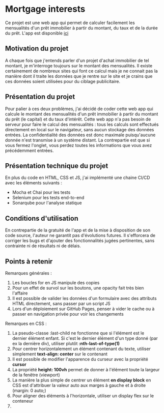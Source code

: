 # Mortgage interests

Ce projet est une web app qui permet de calculer facilement les mensualités d'un prêt immobilier à partir du montant, du taux et de la durée du prêt. L'app est disponible <a href="https://anthirion.github.io/mortgageInterests/">ici</a>

## Motivation du projet

A chaque fois que j'entends parler d'un projet d'achat immobilier de tel montant, je m'interroge toujours sur le montant des mensualités. Il existe certainement de nombreux sites qui font ce calcul mais je ne connait pas la manière dont il traite les données que je rentre sur le site et je crains que ces données soient utilisées pour du ciblage publicitaire.

## Présentation du projet

Pour palier à ces deux problèmes, j'ai décidé de coder cette web app qui calcule le montant des mensualités d'un prêt immobilier à partir du montant du prêt (le capital) et du taux d'intérêt. Cette web app n'a pas besoin de serveur pour faire le calcul des mensualités : tous les calculs sont effectués directement en local sur le navigateur, sans aucun stockage des données entrées. La confidentialité des données est donc maximale puisqu'aucune donnée n'est transmise à un système distant. La contrepartie est que si vous fermez l'onglet, vous perdez toutes les informations que vous avez précédemment entrées.

## Présentation technique du projet

En plus du code en HTML, CSS et JS, j'ai implémenté une chaine CI/CD avec les éléments suivants :

<ul>
    <li>Mocha et Chai pour les tests</li>
    <li>Selenium pour les tests end-to-end</li>
    <li>Sonarqube pour l'analyse statique</li>
</ul>

## Conditions d'utilisation

En contrepartie de la gratuité de l'app et de la mise à disposition de son code source, l'auteur ne garantit pas d'évolutions futures. Il s'efforcera de corriger les bugs et d'ajouter des fonctionnalités jugées pertinentes, sans contrainte ni de résultats ni de délais.

## Points à retenir

Remarques générales :

<ol>
    <li>Les boucles for en JS manipule des copies</li>
    <li>Pour un effet de survol sur les boutons, une opacity fait très bien l'affaire</li>
    <li>Il est possible de valider les données d'un formulaire avec des attributs HTML directement, sans passer par un script JS</li>
    <li>Lors d'un déploiement sur GitHub Pages, penser à vider le cache ou à passer en navigation privée pour voir les changements</li>
</ol>

Remarques en CSS :

<ol>
    <li>La pseudo-classe :last-child ne fonctionne que si l'élément est le dernier élément enfant. Si c'est le dernier élément d'un type donné (par ex la dernière div), utiliser plutôt <strong>:nth-last-of-type(1)</strong></li>
    <li>Pour centrer horizontalement un élément contenant du texte, utiliser simplement <strong>text-align: center</strong> sur le contenant</li>
    <li>Il est possible de modifier l'apparence du curseur avec la propriété <strong>cursor</strong></li>
    <li>La propriété <strong>height: 100vh</strong> permet de donner à l'élément toute la largeur de la fenêtre (viewport)</li>
    <li>La manière la plus simple de centrer un élément <strong>en display block</strong> en CSS est d'attribuer la valeur auto aux marges à gauche et à droite (margin: 0 auto;)</li>
    <li>Pour aligner des éléments à l'horizontale, utiliser un display flex sur le conteneur</li>
    <li></li>
</ol>
